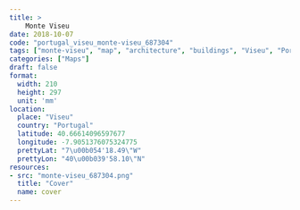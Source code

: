 ```yaml
---
title: > 
    Monte Viseu
date: 2018-10-07
code: "portugal_viseu_monte-viseu_687304"
tags: ["monte-viseu", "map", "architecture", "buildings", "Viseu", "Portugal"]
categories: ["Maps"]
draft: false
format:
  width: 210
  height: 297
  unit: 'mm'
location:
  place: "Viseu"
  country: "Portugal"
  latitude: 40.66614096597677
  longitude: -7.9051376075324775
  prettyLat: "7\u00b054'18.49\"W"
  prettyLon: "40\u00b039'58.10\"N"
resources:
- src: "monte-viseu_687304.png"
  title: "Cover"
  name: cover
---
```

